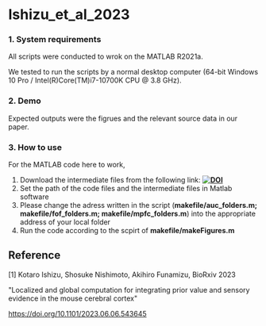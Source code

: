 # Ishizu_et_al_2023

### 1. System requirements
   
  All scripts were conducted to wrok on the MATLAB R2021a.

We tested to run the scripts by a normal desktop computer (64-bit Windows 10 Pro / Intel(R)Core(TM)i7-10700K CPU @ 3.8 GHz).

  

### 2. Demo

  Expected outputs were the figrues and the relevant source data in our paper.


### 3. How to use

For the MATLAB code here to work, 

1. Download the intermediate files from the following link:
**[![DOI](https://zenodo.org/badge/DOI/10.5281/zenodo.10881334.svg)](https://doi.org/10.5281/zenodo.10881334)**
2. Set the path of the code files and the intermediate files in Matlab software
3. Please change the adress written in the script (**makefile/auc_folders.m; makefile/fof_folders.m; makefile/mpfc_folders.m**) into the appropriate address of your local folder      
4. Run the code according to the scpirt of **makefile/makeFigures.m**





## Reference

[1] Kotaro Ishizu, Shosuke Nishimoto, Akihiro Funamizu, BioRxiv 2023 

"Localized and global computation for integrating prior value and sensory evidence in the mouse cerebral cortex"

https://doi.org/10.1101/2023.06.06.543645
